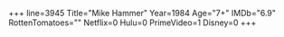 +++
line=3945
Title="Mike Hammer"
Year=1984
Age="7+"
IMDb="6.9"
RottenTomatoes=""
Netflix=0
Hulu=0
PrimeVideo=1
Disney=0
+++

